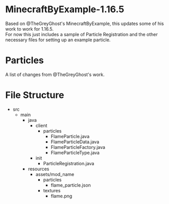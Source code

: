 # MinecraftByExample-1.16.5
Based on @TheGreyGhost's MinecraftByExample, this updates some of his work to work for 1.16.5.  
For now this just includes a sample of Particle Registration and the other necessary files for setting up an example particle.


        

# Particles
A list of changes from @TheGreyGhost's work.


# File Structure
- src
  - main
    - java
      - client
        - particles
          - FlameParticle.java
          - FlameParticleData.java
          - FlameParticleFactory.java
          - FlameParticleType.java
      - init
        - ParticleRegistration.java
    - resources
      - assets/mod_name
        - particles
          - flame_particle.json
        - textures
          - flame.png

